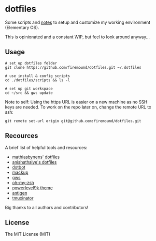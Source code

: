 # dotfiles

Some scripts and [notes](NOTES.md) to setup and customize my working environment (Elementary OS).

This is opinionated and a constant WIP, but feel to look around anyway...

## Usage

    # set up dotfiles folder
    git clone https://github.com/firemound/dotfiles.git ~/.dotfiles

    # use install & config scripts
    cd ./dotfiles/scripts && ls -l

    # set up git workspace
    cd ~/src && gws update

Note to self: Using the https URL is easier on a new machine as no
SSH keys are needed. To work on the repo later on, change the remote
URL to ssh:

    git remote set-url origin git@github.com:firemound/dotfiles.git

## Recources

A brief list of helpful tools and resources:

- [mathiasbynens' dotfiles](https://github.com/mathiasbynens/dotfiles)
- [anishathalye's dotfiles](https://github.com/anishathalye/dotfiles)
- [dotbot](https://github.com/anishathalye/dotbot)
- [mackup](https://github.com/lra/mackup)
- [gws](https://github.com/StreakyCobra/gws)
- [oh-my-zsh](https://github.com/robbyrussell/oh-my-zsh/)
- [powerlevel9k theme](https://github.com/bhilburn/powerlevel9k)
- [antigen](https://github.com/zsh-users/antigen.git)
- [tmuxinator](https://github.com/tmuxinator/tmuxinator)

Big thanks to all authors and contributors!

## License

The MIT License (MIT)
